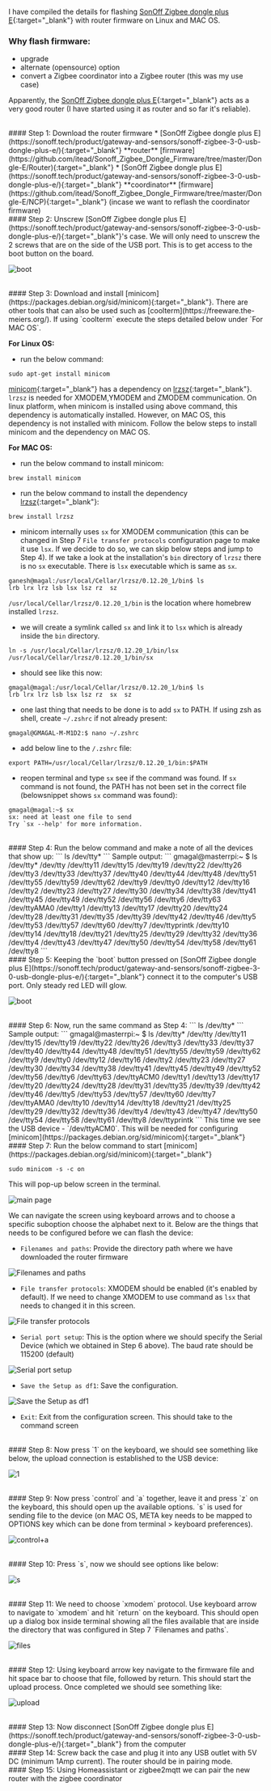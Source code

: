 I have compiled the details for flashing [SonOff Zigbee dongle plus E](https://sonoff.tech/product/gateway-and-sensors/sonoff-zigbee-3-0-usb-dongle-plus-e/){:target="_blank"} with router firmware on Linux and MAC OS.

### Why flash firmware:
- upgrade
- alternate (opensource) option
- convert a Zigbee coordinator into a Zigbee router (this was my use case)


Apparently, the [SonOff Zigbee dongle plus E](https://sonoff.tech/product/gateway-and-sensors/sonoff-zigbee-3-0-usb-dongle-plus-e/){:target="_blank"} acts as a very good router (I have started using it as router and so far it's reliable).

<br/>
#### Step 1:
Download the router firmware
* [SonOff Zigbee dongle plus E](https://sonoff.tech/product/gateway-and-sensors/sonoff-zigbee-3-0-usb-dongle-plus-e/){:target="_blank"} **router** [firmware](https://github.com/itead/Sonoff_Zigbee_Dongle_Firmware/tree/master/Dongle-E/Router){:target="_blank"}
* [SonOff Zigbee dongle plus E](https://sonoff.tech/product/gateway-and-sensors/sonoff-zigbee-3-0-usb-dongle-plus-e/){:target="_blank"} **coordinator** [firmware](https://github.com/itead/Sonoff_Zigbee_Dongle_Firmware/tree/master/Dongle-E/NCP){:target="_blank"} (incase we want to reflash the coordinator firmware)

<br/>
#### Step 2:
Unscrew [SonOff Zigbee dongle plus E](https://sonoff.tech/product/gateway-and-sensors/sonoff-zigbee-3-0-usb-dongle-plus-e/){:target="_blank"}'s case. We will only need to unscrew the 2 screws that are on the side of the USB port. This is to get access to the boot button on the board.

![boot](https://raw.githubusercontent.com/gmrock/gmrock.github.io/main/media/C51079D8-DC05-4C04-B209-061AA596CF41.jpeg)

<br/>
#### Step 3:
Download and install [minicom](https://packages.debian.org/sid/minicom){:target="_blank"}. There are other tools that can also be used such as
[coolterm](https://freeware.the-meiers.org/). If using `coolterm` execute the steps detailed below under `For MAC OS`. 

**For Linux OS:**
* run the below command:
```
sudo apt-get install minicom
```
[minicom](https://packages.debian.org/sid/minicom){:target="_blank"} has a dependency on [lrzsz](https://www.ohse.de/uwe/software/lrzsz.html){:target="_blank"}. `lrzsz` is needed for XMODEM,YMODEM and ZMODEM communication. On linux platform, when minicom is installed using above command, this dependency is automatically installed. However, on MAC OS, this dependency is not installed with minicom. Follow the below steps to install minicom and the dependency on MAC OS.

**For MAC OS:**
* run the below command to install minicom:
```
brew install minicom
```
* run the below command to install the dependency [lrzsz](https://www.ohse.de/uwe/software/lrzsz.html){:target="_blank"}:
```
brew install lrzsz
```
* minicom internally uses `sx` for XMODEM communication (this can be changed in Step 7 `File transfer protocols` configuration page to make it use `lsx`. If we decide to do so, we can skip below steps and jump to Step 4). If we take a look at the installation's `bin` directory of `lrzsz` there is no `sx` executable.
There is `lsx` executable which is same as `sx`. 

```
ganesh@magal:/usr/local/Cellar/lrzsz/0.12.20_1/bin$ ls
lrb	lrx	lrz	lsb	lsx	lsz	rz	sz
```
`/usr/local/Cellar/lrzsz/0.12.20_1/bin` is the location where homebrew installed `lrzsz`.
* we will create a symlink called `sx` and link it to `lsx` which is already inside the `bin` directory.

```
ln -s /usr/local/Cellar/lrzsz/0.12.20_1/bin/lsx /usr/local/Cellar/lrzsz/0.12.20_1/bin/sx

```
* should see like this now:
```
gmagal@magal:/usr/local/Cellar/lrzsz/0.12.20_1/bin$ ls
lrb	lrx	lrz	lsb	lsx	lsz	rz	sx	sz
```
* one last thing that needs to be done is to add `sx` to PATH. If using zsh as shell, create `~/.zshrc` if not already present:
```
gmagal@GMAGAL-M-M1D2:$ nano ~/.zshrc
```
* add below line to the `/.zshrc` file:
```
export PATH=/usr/local/Cellar/lrzsz/0.12.20_1/bin:$PATH
```
* reopen terminal and type `sx` see if the command was found. If `sx` command is not found, the PATH has not been set in the correct file (belowsnippet shows `sx` command was found):
```
gmagal@magal:~$ sx
sx: need at least one file to send
Try `sx --help' for more information.
```

<br/>
#### Step 4:
Run the below command and make a note of all the devices that show up:
```
ls /dev/tty*
```
Sample output:
```
gmagal@masterrpi:~ $ ls /dev/tty*
/dev/tty    /dev/tty11  /dev/tty15  /dev/tty19  /dev/tty22  /dev/tty26  /dev/tty3   /dev/tty33  /dev/tty37  /dev/tty40  /dev/tty44  /dev/tty48  /dev/tty51  /dev/tty55  /dev/tty59  /dev/tty62  /dev/tty9
/dev/tty0   /dev/tty12  /dev/tty16  /dev/tty2   /dev/tty23  /dev/tty27  /dev/tty30  /dev/tty34  /dev/tty38  /dev/tty41  /dev/tty45  /dev/tty49  /dev/tty52  /dev/tty56  /dev/tty6   /dev/tty63  /dev/ttyAMA0
/dev/tty1   /dev/tty13  /dev/tty17  /dev/tty20  /dev/tty24  /dev/tty28  /dev/tty31  /dev/tty35  /dev/tty39  /dev/tty42  /dev/tty46  /dev/tty5   /dev/tty53  /dev/tty57  /dev/tty60  /dev/tty7   /dev/ttyprintk
/dev/tty10  /dev/tty14  /dev/tty18  /dev/tty21  /dev/tty25  /dev/tty29  /dev/tty32  /dev/tty36  /dev/tty4   /dev/tty43  /dev/tty47  /dev/tty50  /dev/tty54  /dev/tty58  /dev/tty61  /dev/tty8
```

<br/>
#### Step 5:
Keeping the `boot` button pressed on [SonOff Zigbee dongle plus E](https://sonoff.tech/product/gateway-and-sensors/sonoff-zigbee-3-0-usb-dongle-plus-e/){:target="_blank"} connect it to the computer's USB port. Only steady red LED will glow.

![boot](https://raw.githubusercontent.com/gmrock/gmrock.github.io/main/media/52D26826-0C80-4EA5-98C3-D78BD44C0809.jpeg)

<br/>
#### Step 6:
Now, run the same command as Step 4:
```
ls /dev/tty*
```
Sample output:
```
gmagal@masterrpi:~ $ ls /dev/tty*
/dev/tty    /dev/tty11  /dev/tty15  /dev/tty19  /dev/tty22  /dev/tty26  /dev/tty3   /dev/tty33  /dev/tty37  /dev/tty40  /dev/tty44  /dev/tty48  /dev/tty51  /dev/tty55  /dev/tty59  /dev/tty62  /dev/tty9
/dev/tty0   /dev/tty12  /dev/tty16  /dev/tty2   /dev/tty23  /dev/tty27  /dev/tty30  /dev/tty34  /dev/tty38  /dev/tty41  /dev/tty45  /dev/tty49  /dev/tty52  /dev/tty56  /dev/tty6   /dev/tty63  /dev/ttyACM0
/dev/tty1   /dev/tty13  /dev/tty17  /dev/tty20  /dev/tty24  /dev/tty28  /dev/tty31  /dev/tty35  /dev/tty39  /dev/tty42  /dev/tty46  /dev/tty5   /dev/tty53  /dev/tty57  /dev/tty60  /dev/tty7   /dev/ttyAMA0
/dev/tty10  /dev/tty14  /dev/tty18  /dev/tty21  /dev/tty25  /dev/tty29  /dev/tty32  /dev/tty36  /dev/tty4   /dev/tty43  /dev/tty47  /dev/tty50  /dev/tty54  /dev/tty58  /dev/tty61  /dev/tty8   /dev/ttyprintk
```
This time we see the USB device - `/dev/ttyACM0`. This will be needed for configuring [minicom](https://packages.debian.org/sid/minicom){:target="_blank"}

<br/>
#### Step 7:
Run the below command to start [minicom](https://packages.debian.org/sid/minicom){:target="_blank"}

```
sudo minicom -s -c on
```
This will pop-up below screen in the terminal.

![main page](https://raw.githubusercontent.com/gmrock/gmrock.github.io/main/media/minicom_1.png)

We can navigate the screen using keyboard arrows and to choose a specific suboption choose the alphabet next to it.
Below are the things that needs to be configured before we can flash the device:
* `Filenames and paths`: Provide the directory path where we have downloaded the router firmware

![Filenames and paths](https://raw.githubusercontent.com/gmrock/gmrock.github.io/main/media/minicom2.png)


* `File transfer protocols`: XMODEM should be enabled (it's enabled by default). If we need to change XMODEM to use command as `lsx` that needs to changed it in this screen.

![File transfer protocols](https://raw.githubusercontent.com/gmrock/gmrock.github.io/main/media/minicom_3.png)

* `Serial port setup`: This is the option where we should specify the Serial Device (which we obtained in Step 6 above). The baud rate should be 115200 (default)

![Serial port setup](https://raw.githubusercontent.com/gmrock/gmrock.github.io/main/media/minicom4.png)

* `Save the Setup as df1`: Save the configuration.

![Save the Setup as df1](https://raw.githubusercontent.com/gmrock/gmrock.github.io/main/media/minicom_5.png)

* `Exit`: Exit from the configuration screen. This should take to the command screen

<br/>
#### Step 8:
Now press `1` on the keyboard, we should see something like below, the upload connection is established to the USB device:

![1](https://raw.githubusercontent.com/gmrock/gmrock.github.io/main/media/minicom6.png)

<br/>
#### Step 9:
Now press `control` and `a` together, leave it and press `z` on the keyboard, this should open up the available options. `s` is used for sending file to the device (on MAC OS, META key needs to be mapped to OPTIONS key which can be done from terminal > keyboard preferences).

![control+a](https://raw.githubusercontent.com/gmrock/gmrock.github.io/main/media/minicom7a.png)

<br/>
#### Step 10:
Press `s`, now we should see options like below:

![s](https://raw.githubusercontent.com/gmrock/gmrock.github.io/main/media/minicom7b.png)

<br/>
#### Step 11:
We need to choose `xmodem` protocol. Use keyboard arrow to navigate to `xmodem` and hit `return` on the keyboard. This should open up a dialog box inside terminal showing all the files available that are inside the directory that was configured in Step 7 `Filenames and paths`.

![files](https://raw.githubusercontent.com/gmrock/gmrock.github.io/main/media/minicom7c.png)

<br/>
#### Step 12:
Using keyboard arrow key navigate to the firmware file and hit space bar to choose that file, followed by return. This should start the upload
process. Once completed we should see something like:

![upload](https://raw.githubusercontent.com/gmrock/gmrock.github.io/main/media/minicom7d.png)

<br/>
#### Step 13:
Now disconnect [SonOff Zigbee dongle plus E](https://sonoff.tech/product/gateway-and-sensors/sonoff-zigbee-3-0-usb-dongle-plus-e/){:target="_blank"} from the computer

<br/>
#### Step 14:
Screw back the case and plug it into any USB outlet with 5V DC (minimum 1Amp current). The router should be in pairing mode.

<br/>
#### Step 15:
Using Homeassistant or zigbee2mqtt we can pair the new router with the zigbee coordinator

<script src="https://utteranc.es/client.js" repo="gmrock/gmrock.github.io" issue-term="pathname" label="Comments" theme="github-light" crossorigin="anonymous" async> </script> 
